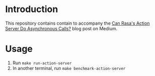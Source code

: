 # Introduction

This repository contains contain to accompany the [Can Rasa's Action Server Do Asynchronous Calls?]() blog post on Medium.

# Usage

1. Run `make run-action-server`
2. In another terminal, run `make benchmark-action-server`